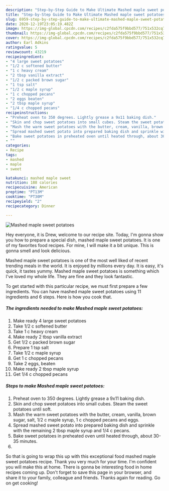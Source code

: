 ```yaml
---
description: "Step-by-Step Guide to Make Ultimate Mashed maple sweet potatoes"
title: "Step-by-Step Guide to Make Ultimate Mashed maple sweet potatoes"
slug: 6959-step-by-step-guide-to-make-ultimate-mashed-maple-sweet-potatoes
date: 2020-12-19T23:05:19.482Z
image: https://img-global.cpcdn.com/recipes/c2fda575f9bbd577/751x532cq70/mashed-maple-sweet-potatoes-recipe-main-photo.jpg
thumbnail: https://img-global.cpcdn.com/recipes/c2fda575f9bbd577/751x532cq70/mashed-maple-sweet-potatoes-recipe-main-photo.jpg
cover: https://img-global.cpcdn.com/recipes/c2fda575f9bbd577/751x532cq70/mashed-maple-sweet-potatoes-recipe-main-photo.jpg
author: Earl Adkins
ratingvalue: 5
reviewcount: 43219
recipeingredient:
- "4 large sweet potatoes"
- "1/2 c softened butter"
- "1 c heavy cream"
- "2 tbsp vanilla extract"
- "1/2 c packed brown sugar"
- "1 tsp salt"
- "1/2 c maple syrup"
- "1 c chopped pecans"
- "2 eggs beaten"
- "2 tbsp maple syrup"
- "1/4 c chopped pecans"
recipeinstructions:
- "Preheat oven to 350 degrees. Lightly grease a 9x11 baking dish."
- "Skin and chop sweet potatoes into small cubes. Steam the sweet potatoes until soft."
- "Mash the warm sweet potatoes with the butter, cream, vanilla, brown sugar, salt, 1/2 c maple syrup, 1 c chopped pecans and eggs."
- "Spread mashed sweet potato into prepared baking dish and sprinkle with the remaining 2 tbsp maple syrup and 1/4 c pecans."
- "Bake sweet potatoes in preheated oven until heated through, about 30-35 minutes."
- ""
categories:
- Recipe
tags:
- mashed
- maple
- sweet

katakunci: mashed maple sweet 
nutrition: 188 calories
recipecuisine: American
preptime: "PT13M"
cooktime: "PT30M"
recipeyield: "2"
recipecategory: Dinner

---
```



![Mashed maple sweet potatoes](https://img-global.cpcdn.com/recipes/c2fda575f9bbd577/751x532cq70/mashed-maple-sweet-potatoes-recipe-main-photo.jpg)

Hey everyone, it is Drew, welcome to our recipe site. Today, I'm gonna show you how to prepare a special dish, mashed maple sweet potatoes. It is one of my favorites food recipes. For mine, I will make it a bit unique. This is gonna smell and look delicious.



Mashed maple sweet potatoes is one of the most well liked of recent trending meals in the world. It is enjoyed by millions every day. It is easy, it's quick, it tastes yummy. Mashed maple sweet potatoes is something which I've loved my whole life. They are fine and they look fantastic.


To get started with this particular recipe, we must first prepare a few ingredients. You can have mashed maple sweet potatoes using 11 ingredients and 6 steps. Here is how you cook that.

<!--inarticleads1-->

##### The ingredients needed to make Mashed maple sweet potatoes:

1. Make ready 4 large sweet potatoes
1. Take 1/2 c softened butter
1. Take 1 c heavy cream
1. Make ready 2 tbsp vanilla extract
1. Get 1/2 c packed brown sugar
1. Prepare 1 tsp salt
1. Take 1/2 c maple syrup
1. Get 1 c chopped pecans
1. Take 2 eggs, beaten
1. Make ready 2 tbsp maple syrup
1. Get 1/4 c chopped pecans




<!--inarticleads2-->

##### Steps to make Mashed maple sweet potatoes:

1. Preheat oven to 350 degrees. Lightly grease a 9x11 baking dish.
1. Skin and chop sweet potatoes into small cubes. Steam the sweet potatoes until soft.
1. Mash the warm sweet potatoes with the butter, cream, vanilla, brown sugar, salt, 1/2 c maple syrup, 1 c chopped pecans and eggs.
1. Spread mashed sweet potato into prepared baking dish and sprinkle with the remaining 2 tbsp maple syrup and 1/4 c pecans.
1. Bake sweet potatoes in preheated oven until heated through, about 30-35 minutes.
1. 




So that is going to wrap this up with this exceptional food mashed maple sweet potatoes recipe. Thank you very much for your time. I'm confident you will make this at home. There is gonna be interesting food in home recipes coming up. Don't forget to save this page in your browser, and share it to your family, colleague and friends. Thanks again for reading. Go on get cooking!
